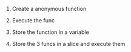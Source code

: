 1. Create a anonymous function

2. Execute the func

3. Store the function in a variable 

4. Store the 3 funcs in a slice and execute them 
